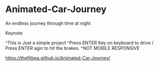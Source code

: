 # Animated-Car-Journey
An endless journey through time at night

Keynote 

^This is Just a simple project
^Press ENTER Key on keyboard to drive / Press ENTER agin to hit the brakes.
^NOT MOBILE RESPONSIVE

https://thefitbea.github.io/Animated-Car-Journey/
